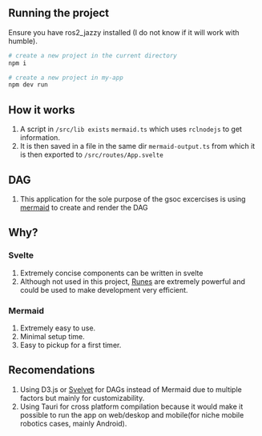 
## Running the project

Ensure you have ros2_jazzy installed (I do not know if it will work with humble).

```bash
# create a new project in the current directory
npm i

# create a new project in my-app
npm dev run
```

## How it works

1. A script in ```/src/lib exists``` `mermaid.ts` which uses `rclnodejs` to get information.
2. It is then saved in a file in the same dir `mermaid-output.ts` from which it is then exported to ```/src/routes/App.svelte```

## DAG

1. This application for the sole purpose of the gsoc excercises is using [mermaid](https://mermaid.js.org/) to create and render the DAG


## Why?

### Svelte

1. Extremely concise components can be written in svelte
2. Although not used in this project, [Runes](https://svelte.dev/blog/runes) are extremely powerful and could be used to make development very efficient.

### Mermaid

1. Extremely easy to use.
2. Minimal setup time.
3. Easy to pickup for a first timer.


## Recomendations 

1. Using D3.js or [Svelvet](https://www.svelvet.io/) for DAGs instead of Mermaid due to multiple factors but mainly for customizability.
2. Using Tauri for cross platform compilation because it would make it possible to run the app on web/deskop and mobile(for niche mobile robotics cases, mainly Android).